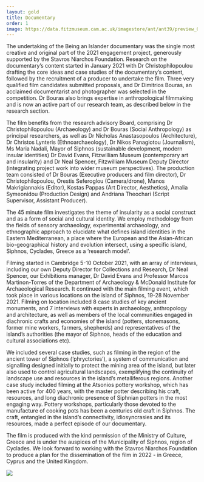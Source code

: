 ```yaml
---
layout: gold
title: Documentary
order: 1
image: https://data.fitzmuseum.cam.ac.uk/imagestore/ant/ant39/preview_GR_19_1917_20_281_29.jpg
---
```


The undertaking of the Being an Islander documentary was the single most creative and original part of the 2021 engagement project, generously supported by the Stavros Niarchos Foundation. Research on the documentary’s content started in January 2021 with Dr Christophilopoulou drafting the core ideas and case studies of the documentary’s content, followed by the recruitment of a producer to undertake the film. Three very qualified film candidates submitted proposals, and Dr Dimitrios Bouras, an acclaimed documentarist and photographer was selected in the competition. Dr Bouras also brings expertise in anthropological filmmaking and is now an active part of our research team, as described below in the research section.

The film benefits from the research advisory Board, comprising Dr Christophilopoulou (Archaeology) and Dr Bouras (Social Anthropology) as principal researchers, as well as Dr Nicholas Anastasopoulos (Architecture), Dr Christos Lynteris (Ethnoarchaeology), Dr Nikos Panagiotou (Journalism), Ms Maria Nadali, Mayor of Siphnos (sustainable development, modern insular identities) 
Dr David Evans, Fitzwilliam Museum (contemporary art and insularity) and Dr Neal Spencer, Fitzwilliam Museum Deputy Director (integrating project work into wider museum perspectives). The production team consisted of Dr Bouras (Executive producers and film director), Dr Christophilopoulou, Orestis Seferoglou (Camera/drone), Manos Makrigiannakis (Editor), Kostas Pappas (Art Director, Aesthetics), Amalia Symeonidou (Production Design) and Andriana Theochari (Script Supervisor, Assistant Producer). 

The 45 minute film investigates the theme of insularity as a social construct and as a form of social and cultural identity. We employ methodology from the fields of sensory archaeology, experimental archaeology, and ethnographic approach to elucidate what defines island identities in the Eastern Mediterranean, a place where the European and the Asian-African bio-geographical history and evolution intersect, using a specific island, Siphnos, Cyclades, Greece as a ‘research model’.

Filming started in Cambridge 5-10 October 2021, with an array of interviews, including our own Deputy Director for Collections and Research, Dr Neal Spencer, our Exhibitions manager, Dr David Evans and Professor Marcos Martinon-Torres of the Department of Archaeology & McDonald Institute for Archaeological Research.  It continued with the main filming event, which took place in various locations on the island of Siphnos, 19-28 November 2021. Filming on location included 8 case studies of key ancient monuments, and 7 interviews with experts in archaeology, anthropology and architecture, as well as members of the local communities engaged in diachronic crafts and economies of the island (potters, stonemasons, former mine workers, farmers, shepherds) and representatives of the island’s authorities (the mayor of Siphnos, heads of the education and cultural associations etc).

We included several case studies, such as filming in the region of the ancient tower of Siphnos (‘phryctories’), a system of communication and signalling designed initially to protect the mining area of the island, but later also used to control agricultural landscapes, exemplifying the continuity of landscape use and resources in the island’s metalliferous regions. Another case study included filming at the Atsonios pottery workshop, which has been active for 400 years, with the master potter describing his craft, resources, and long diachronic presence of Siphnian potters in the most engaging way. Pottery workshops, particularly those devoted to the manufacture of cooking pots has been a centuries old craft in Siphnos. The craft, entangled in the island’s connectivity, idiosyncrasies and its resources, made a perfect episode of our documentary.

The film is produced with the kind permission of the Ministry of Culture, Greece and is under the auspices of the Municipality of Siphnos, region of Cyclades. We look forward to working with the Stavros Niarchos Foundation to produce a plan for the dissemination of the film in 2022 - in Greece, Cyprus and the United Kingdom.

![](Documentary_BeingAnIslander4.png)
